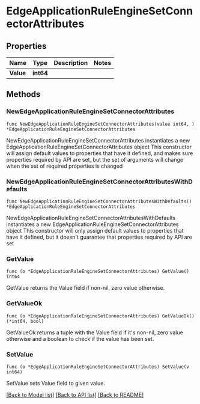 # EdgeApplicationRuleEngineSetConnectorAttributes

## Properties

Name | Type | Description | Notes
------------ | ------------- | ------------- | -------------
**Value** | **int64** |  | 

## Methods

### NewEdgeApplicationRuleEngineSetConnectorAttributes

`func NewEdgeApplicationRuleEngineSetConnectorAttributes(value int64, ) *EdgeApplicationRuleEngineSetConnectorAttributes`

NewEdgeApplicationRuleEngineSetConnectorAttributes instantiates a new EdgeApplicationRuleEngineSetConnectorAttributes object
This constructor will assign default values to properties that have it defined,
and makes sure properties required by API are set, but the set of arguments
will change when the set of required properties is changed

### NewEdgeApplicationRuleEngineSetConnectorAttributesWithDefaults

`func NewEdgeApplicationRuleEngineSetConnectorAttributesWithDefaults() *EdgeApplicationRuleEngineSetConnectorAttributes`

NewEdgeApplicationRuleEngineSetConnectorAttributesWithDefaults instantiates a new EdgeApplicationRuleEngineSetConnectorAttributes object
This constructor will only assign default values to properties that have it defined,
but it doesn't guarantee that properties required by API are set

### GetValue

`func (o *EdgeApplicationRuleEngineSetConnectorAttributes) GetValue() int64`

GetValue returns the Value field if non-nil, zero value otherwise.

### GetValueOk

`func (o *EdgeApplicationRuleEngineSetConnectorAttributes) GetValueOk() (*int64, bool)`

GetValueOk returns a tuple with the Value field if it's non-nil, zero value otherwise
and a boolean to check if the value has been set.

### SetValue

`func (o *EdgeApplicationRuleEngineSetConnectorAttributes) SetValue(v int64)`

SetValue sets Value field to given value.



[[Back to Model list]](../README.md#documentation-for-models) [[Back to API list]](../README.md#documentation-for-api-endpoints) [[Back to README]](../README.md)


